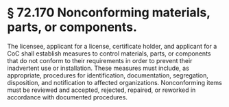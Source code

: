 # § 72.170   Nonconforming materials, parts, or components.

The licensee, applicant for a license, certificate holder, and applicant for a CoC shall establish measures to control materials, parts, or components that do not conform to their requirements in order to prevent their inadvertent use or installation. These measures must include, as appropriate, procedures for identification, documentation, segregation, disposition, and notification to affected organizations. Nonconforming items must be reviewed and accepted, rejected, repaired, or reworked in accordance with documented procedures.




